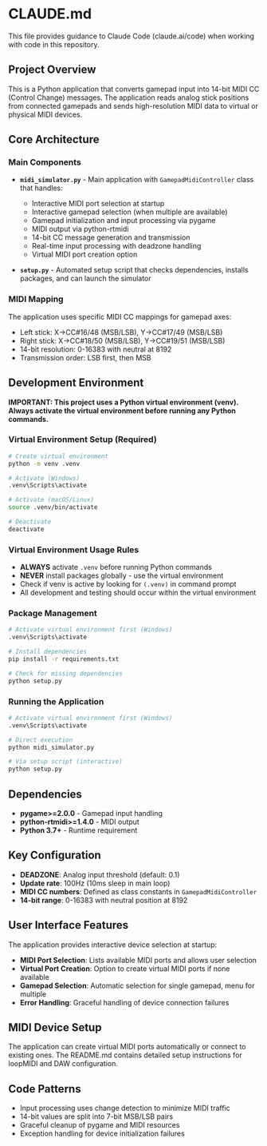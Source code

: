 # CLAUDE.md

This file provides guidance to Claude Code (claude.ai/code) when working with code in this repository.

## Project Overview

This is a Python application that converts gamepad input into 14-bit MIDI CC (Control Change) messages. The application reads analog stick positions from connected gamepads and sends high-resolution MIDI data to virtual or physical MIDI devices.

## Core Architecture

### Main Components

- **`midi_simulator.py`** - Main application with `GamepadMidiController` class that handles:
  - Interactive MIDI port selection at startup
  - Interactive gamepad selection (when multiple are available)
  - Gamepad initialization and input processing via pygame
  - MIDI output via python-rtmidi
  - 14-bit CC message generation and transmission
  - Real-time input processing with deadzone handling
  - Virtual MIDI port creation option

- **`setup.py`** - Automated setup script that checks dependencies, installs packages, and can launch the simulator

### MIDI Mapping

The application uses specific MIDI CC mappings for gamepad axes:
- Left stick: X→CC#16/48 (MSB/LSB), Y→CC#17/49 (MSB/LSB)
- Right stick: X→CC#18/50 (MSB/LSB), Y→CC#19/51 (MSB/LSB)
- 14-bit resolution: 0-16383 with neutral at 8192
- Transmission order: LSB first, then MSB

## Development Environment

**IMPORTANT: This project uses a Python virtual environment (venv). Always activate the virtual environment before running any Python commands.**

### Virtual Environment Setup (Required)
```bash
# Create virtual environment
python -m venv .venv

# Activate (Windows)
.venv\Scripts\activate

# Activate (macOS/Linux)
source .venv/bin/activate

# Deactivate
deactivate
```

### Virtual Environment Usage Rules
- **ALWAYS** activate `.venv` before running Python commands
- **NEVER** install packages globally - use the virtual environment
- Check if venv is active by looking for `(.venv)` in command prompt
- All development and testing should occur within the virtual environment

### Package Management
```bash
# Activate virtual environment first (Windows)
.venv\Scripts\activate

# Install dependencies
pip install -r requirements.txt

# Check for missing dependencies
python setup.py
```

### Running the Application
```bash
# Activate virtual environment first (Windows)
.venv\Scripts\activate

# Direct execution
python midi_simulator.py

# Via setup script (interactive)
python setup.py
```

## Dependencies

- **pygame>=2.0.0** - Gamepad input handling
- **python-rtmidi>=1.4.0** - MIDI output
- **Python 3.7+** - Runtime requirement

## Key Configuration

- **DEADZONE**: Analog input threshold (default: 0.1)
- **Update rate**: 100Hz (10ms sleep in main loop)
- **MIDI CC numbers**: Defined as class constants in `GamepadMidiController`
- **14-bit range**: 0-16383 with neutral position at 8192

## User Interface Features

The application provides interactive device selection at startup:
- **MIDI Port Selection**: Lists available MIDI ports and allows user selection
- **Virtual Port Creation**: Option to create virtual MIDI ports if none available
- **Gamepad Selection**: Automatic selection for single gamepad, menu for multiple
- **Error Handling**: Graceful handling of device connection failures

## MIDI Device Setup

The application can create virtual MIDI ports automatically or connect to existing ones. The README.md contains detailed setup instructions for loopMIDI and DAW configuration.

## Code Patterns

- Input processing uses change detection to minimize MIDI traffic
- 14-bit values are split into 7-bit MSB/LSB pairs
- Graceful cleanup of pygame and MIDI resources
- Exception handling for device initialization failures